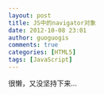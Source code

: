 ```yaml
---
layout: post
title: JS中的navigator对象
date: 2012-10-08 23:01
author: guoguogis
comments: true
categories: [HTML5]
tags: [JavaScript]
---
```

很懒，又没坚持下来...

